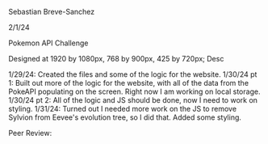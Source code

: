 Sebastian Breve-Sanchez 

2/1/24

Pokemon API Challenge

Designed at 1920 by 1080px, 768 by 900px, 425 by 720px; Desc

1/29/24: Created the files and some of the logic for the website. 1/30/24 pt 1: Built out more of the logic for the website, with all of the data from the PokeAPI populating on the screen. Right now I am working on local storage. 1/30/24 pt 2: All of the logic and JS should be done, now I need to work on styling. 1/31/24: Turned out I needed more work on the JS to remove Sylvion from Eevee's evolution tree, so I did that. Added some styling.

Peer Review: 